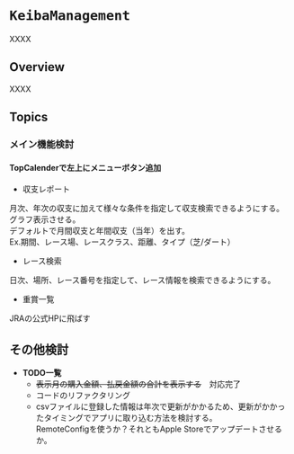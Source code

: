# ``KeibaManagement``

XXXX

## Overview

XXXX

## Topics

### メイン機能検討

#### TopCalenderで左上にメニューボタン追加

- 収支レポート

月次、年次の収支に加えて様々な条件を指定して収支検索できるようにする。<br>
グラフ表示させる。<br>
デフォルトで月間収支と年間収支（当年）を出す。<br>
Ex.期間、レース場、レースクラス、距離、タイプ（芝/ダート）

- レース検索

日次、場所、レース番号を指定して、レース情報を検索できるようにする。

- 重賞一覧

JRAの公式HPに飛ばす

## その他検討

- **TODO一覧**
  - ~~表示月の購入金額、払戻金額の合計を表示する~~　対応完了
  - コードのリファクタリング
  - csvファイルに登録した情報は年次で更新がかかるため、更新がかかったタイミングでアプリに取り込む方法を検討する。<br>RemoteConfigを使うか？それともApple Storeでアップデートさせるか。
